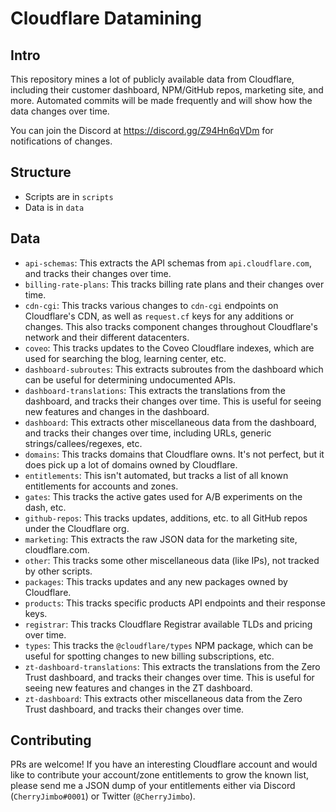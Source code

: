 # Cloudflare Datamining

## Intro

This repository mines a lot of publicly available data from Cloudflare, including their customer dashboard, NPM/GitHub repos, marketing site, and more. Automated commits will be made frequently and will show how the data changes over time.

You can join the Discord at https://discord.gg/Z94Hn6qVDm for notifications of changes.

## Structure
- Scripts are in `scripts`
- Data is in `data`

## Data

- `api-schemas`: This extracts the API schemas from `api.cloudflare.com`, and tracks their changes over time.
- `billing-rate-plans`: This tracks billing rate plans and their changes over time.
- `cdn-cgi`: This tracks various changes to `cdn-cgi` endpoints on Cloudflare's CDN, as well as `request.cf` keys for any additions or changes. This also tracks component changes throughout Cloudflare's network and their different datacenters.
- `coveo`: This tracks updates to the Coveo Cloudflare indexes, which are used for searching the blog, learning center, etc.
- `dashboard-subroutes`: This extracts subroutes from the dashboard which can be useful for determining undocumented APIs.
- `dashboard-translations`: This extracts the translations from the dashboard, and tracks their changes over time. This is useful for seeing new features and changes in the dashboard.
- `dashboard`: This extracts other miscellaneous data from the dashboard, and tracks their changes over time, including URLs, generic strings/callees/regexes, etc.
- `domains`: This tracks domains that Cloudflare owns. It's not perfect, but it does pick up a lot of domains owned by Cloudflare.
- `entitlements`: This isn't automated, but tracks a list of all known entitlements for accounts and zones.
- `gates`: This tracks the active gates used for A/B experiments on the dash, etc.
- `github-repos`: This tracks updates, additions, etc. to all GitHub repos under the Cloudflare org.
- `marketing`: This extracts the raw JSON data for the marketing site, cloudflare.com.
- `other`: This tracks some other miscellaneous data (like IPs), not tracked by other scripts.
- `packages`: This tracks updates and any new packages owned by Cloudflare.
- `products`: This tracks specific products API endpoints and their response keys.
- `registrar`: This tracks Cloudflare Registrar available TLDs and pricing over time.
- `types`: This tracks the `@cloudflare/types` NPM package, which can be useful for spotting changes to new billing subscriptions, etc.
- `zt-dashboard-translations`: This extracts the translations from the Zero Trust dashboard, and tracks their changes over time. This is useful for seeing new features and changes in the ZT dashboard.
- `zt-dashboard`: This extracts other miscellaneous data from the Zero Trust dashboard, and tracks their changes over time.

## Contributing

PRs are welcome! If you have an interesting Cloudflare account and would like to contribute your account/zone entitlements to grow the known list, please send me a JSON dump of your entitlements either via Discord (`CherryJimbo#0001`) or Twitter (`@CherryJimbo`).